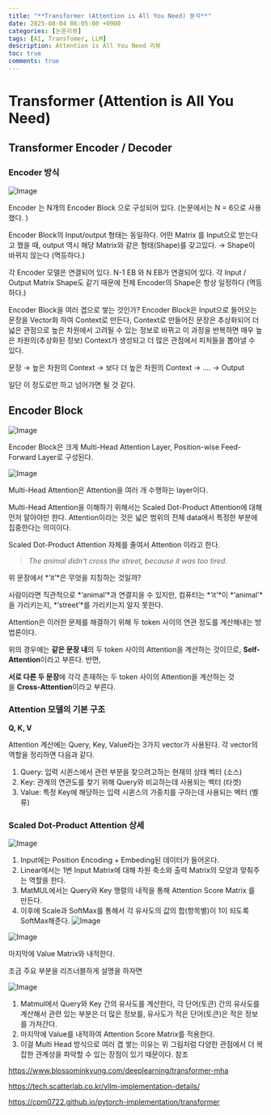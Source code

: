 ```yaml
---
title: "**Transformer (Attention is All You Need) 분석**"
date: 2025-08-04 06:05:00 +0900
categories: [논문리뷰]
tags: [AI, Transfomer, LLM]
description: Attention is All You Need 리뷰
toc: true
comments: true
---
```


# **Transformer (Attention is All You Need)**

## **Transformer Encoder / Decoder**

### Encoder 방식

![Image](https://prod-files-secure.s3.us-west-2.amazonaws.com/e6db513d-ec54-40ff-aa74-2487b0bcfe15/b2e43ef6-e7b5-4858-88bd-11445be5cc29/Untitled.png?X-Amz-Algorithm=AWS4-HMAC-SHA256&X-Amz-Content-Sha256=UNSIGNED-PAYLOAD&X-Amz-Credential=ASIAZI2LB4663MQZTA5I%2F20250804%2Fus-west-2%2Fs3%2Faws4_request&X-Amz-Date=20250804T064844Z&X-Amz-Expires=3600&X-Amz-Security-Token=IQoJb3JpZ2luX2VjEAYaCXVzLXdlc3QtMiJHMEUCIDo3Lokp5KSj9eXhI3irC8f2b%2BgEvE7IrauRN3Nc2nnpAiEApLZQEywTxWF3cyk2SZOZGhcF%2BZSKPz6a4we334Bh8QAq%2FwMIPxAAGgw2Mzc0MjMxODM4MDUiDJUORgWlQ3va6JFnEyrcA6eiDeZRVN9r0EL5PvOYVCRvJZYNpB80ozX9Kx%2FC%2BQiU9SSiWCDcApF968mAhpRqCkckJZgcN6LJdWb7mgcxfJ0CPiwdB3%2BBVl2z9K9p1jbsQyi4NRXeHiXTtBz5N2rQWZIqDZ8cB6Z2z2uk5Ca2cEplAxasSHa1J7FD4RCzuuojwtJMjltcX%2FPtJU5Kw30uZfd2OpgCA3amKyvRjJ7srQaom2ygNlJYeR1oAPtO3d81Ir9nFJ50kj7cm0DaQSgAxsro2F9pAXeemkdmo6JEHfY8Nl8twVtayXfia%2FQ%2B0UPQSxsNVUremoPG6lWhVPQgQDpu3yW5XxaSsY2haiA3Y9XwnFiHsROEc8umXBZ9vLNbRK2KnEX1dbn4Oni4giAmYo1V79U9VuDdMN%2Bp%2F4zWJ0kp1fPhJ%2FQORuKLDoRvasFpsE5NWVopyYaVpxaL50%2F4Jv%2F1UiS%2Fp764lLnxKP8J1KNGI41bAd62hhSCEjBR5OJtLCMCma8eUWOLLKZTmivf7aZYDtaxn5xRsY%2FQ%2FZk8Z82yIH7HX3g3CNH5oYtJAV%2Fd4DDHZGg3Z4tmDisBra%2BOOWTFyoGxAAK8Z9fD3djjDKvuJZLe%2FzxdRPy2n1qt9x977IMUZBXWTg89cYjXMIKNwcQGOqUBlZj%2BbSIV4qo9uvlrhEakkf1Qf6siXCLt4KmlaMQQcqyJvrVEKeLAnB4t1n9ZvjyEYARNZqBXSF5z%2BwWhXtR6JEaiPnwbvLdn3n2XtxyJUbnEF4vzVWSwL84mwfC3%2Firbxrb5vZcmWKM9ihaHe3g9TqAQTBTg6cqvuxyhgkNpu0DHtxAW2pAqXGIX2Rk7Q5n3gSn0VFqmxqC2SJ%2Bb3dSJQ3FzzfJB&X-Amz-Signature=8b72ef75d8a1bef5ac2f5914f82a28d36f3a07036cc3e387cbc4232b1c0ac369&X-Amz-SignedHeaders=host&x-amz-checksum-mode=ENABLED&x-id=GetObject)

Encoder 는 N개의 Encoder Block 으로 구성되어 있다.  (논문에서는 N = 6으로 사용했다. )

Encoder Block의 Input/output 형태는 동일하다. 어떤 Matrix 를 Input으로 받는다고 했을 때, output 역시 해당 Matrix와 같은 형태(Shape)를 갖고있다. → Shape이 바뀌지 않는다 (멱등하다.)

각 Encoder 모델은 연결되어 있다. N-1 EB 와 N EB가 연결되어 있다. 각 Input / Output Matrix Shape도 같기 때문에 전체 Encoder의 Shape은 항상 일정하다 (멱등하다.)

Encoder Block을 여러 겹으로 쌓는 것인가? 
Encoder Block은 Input으로 들어오는 문장을 Vector화 하여 Context로 만든다, Context로 만들어진 문장은 추상화되어 더 넓은 관점으로 높은 차원에서 고려될 수 있는 정보로 바뀌고 이 과정을 반복하면 매우 높은 차원의(추상화된 정보) Context가 생성되고 더 많은 관점에서 피처들을 뽑아낼 수 있다.

문장 → 높은 차원의 Context → 보다 더 높은 차원의 Context → …. → Output

일단 이 정도로만 하고 넘어가면 될 것 같다. 

## **Encoder Block**

![Image](https://prod-files-secure.s3.us-west-2.amazonaws.com/e6db513d-ec54-40ff-aa74-2487b0bcfe15/14fc4b24-1f46-437d-80dc-f938777ef95b/Untitled.png?X-Amz-Algorithm=AWS4-HMAC-SHA256&X-Amz-Content-Sha256=UNSIGNED-PAYLOAD&X-Amz-Credential=ASIAZI2LB4663MQZTA5I%2F20250804%2Fus-west-2%2Fs3%2Faws4_request&X-Amz-Date=20250804T064844Z&X-Amz-Expires=3600&X-Amz-Security-Token=IQoJb3JpZ2luX2VjEAYaCXVzLXdlc3QtMiJHMEUCIDo3Lokp5KSj9eXhI3irC8f2b%2BgEvE7IrauRN3Nc2nnpAiEApLZQEywTxWF3cyk2SZOZGhcF%2BZSKPz6a4we334Bh8QAq%2FwMIPxAAGgw2Mzc0MjMxODM4MDUiDJUORgWlQ3va6JFnEyrcA6eiDeZRVN9r0EL5PvOYVCRvJZYNpB80ozX9Kx%2FC%2BQiU9SSiWCDcApF968mAhpRqCkckJZgcN6LJdWb7mgcxfJ0CPiwdB3%2BBVl2z9K9p1jbsQyi4NRXeHiXTtBz5N2rQWZIqDZ8cB6Z2z2uk5Ca2cEplAxasSHa1J7FD4RCzuuojwtJMjltcX%2FPtJU5Kw30uZfd2OpgCA3amKyvRjJ7srQaom2ygNlJYeR1oAPtO3d81Ir9nFJ50kj7cm0DaQSgAxsro2F9pAXeemkdmo6JEHfY8Nl8twVtayXfia%2FQ%2B0UPQSxsNVUremoPG6lWhVPQgQDpu3yW5XxaSsY2haiA3Y9XwnFiHsROEc8umXBZ9vLNbRK2KnEX1dbn4Oni4giAmYo1V79U9VuDdMN%2Bp%2F4zWJ0kp1fPhJ%2FQORuKLDoRvasFpsE5NWVopyYaVpxaL50%2F4Jv%2F1UiS%2Fp764lLnxKP8J1KNGI41bAd62hhSCEjBR5OJtLCMCma8eUWOLLKZTmivf7aZYDtaxn5xRsY%2FQ%2FZk8Z82yIH7HX3g3CNH5oYtJAV%2Fd4DDHZGg3Z4tmDisBra%2BOOWTFyoGxAAK8Z9fD3djjDKvuJZLe%2FzxdRPy2n1qt9x977IMUZBXWTg89cYjXMIKNwcQGOqUBlZj%2BbSIV4qo9uvlrhEakkf1Qf6siXCLt4KmlaMQQcqyJvrVEKeLAnB4t1n9ZvjyEYARNZqBXSF5z%2BwWhXtR6JEaiPnwbvLdn3n2XtxyJUbnEF4vzVWSwL84mwfC3%2Firbxrb5vZcmWKM9ihaHe3g9TqAQTBTg6cqvuxyhgkNpu0DHtxAW2pAqXGIX2Rk7Q5n3gSn0VFqmxqC2SJ%2Bb3dSJQ3FzzfJB&X-Amz-Signature=793873d26114baffa05ab0b941b39edb40442cc9a1cff5ca22612d1ad77d3c54&X-Amz-SignedHeaders=host&x-amz-checksum-mode=ENABLED&x-id=GetObject)

Encoder Block은 크게 Multi-Head Attention Layer, Position-wise Feed-Forward Layer로 구성된다.

![Image](https://prod-files-secure.s3.us-west-2.amazonaws.com/e6db513d-ec54-40ff-aa74-2487b0bcfe15/2934b9e2-c4eb-4789-b583-072f846976a0/Untitled.png?X-Amz-Algorithm=AWS4-HMAC-SHA256&X-Amz-Content-Sha256=UNSIGNED-PAYLOAD&X-Amz-Credential=ASIAZI2LB4663MQZTA5I%2F20250804%2Fus-west-2%2Fs3%2Faws4_request&X-Amz-Date=20250804T064844Z&X-Amz-Expires=3600&X-Amz-Security-Token=IQoJb3JpZ2luX2VjEAYaCXVzLXdlc3QtMiJHMEUCIDo3Lokp5KSj9eXhI3irC8f2b%2BgEvE7IrauRN3Nc2nnpAiEApLZQEywTxWF3cyk2SZOZGhcF%2BZSKPz6a4we334Bh8QAq%2FwMIPxAAGgw2Mzc0MjMxODM4MDUiDJUORgWlQ3va6JFnEyrcA6eiDeZRVN9r0EL5PvOYVCRvJZYNpB80ozX9Kx%2FC%2BQiU9SSiWCDcApF968mAhpRqCkckJZgcN6LJdWb7mgcxfJ0CPiwdB3%2BBVl2z9K9p1jbsQyi4NRXeHiXTtBz5N2rQWZIqDZ8cB6Z2z2uk5Ca2cEplAxasSHa1J7FD4RCzuuojwtJMjltcX%2FPtJU5Kw30uZfd2OpgCA3amKyvRjJ7srQaom2ygNlJYeR1oAPtO3d81Ir9nFJ50kj7cm0DaQSgAxsro2F9pAXeemkdmo6JEHfY8Nl8twVtayXfia%2FQ%2B0UPQSxsNVUremoPG6lWhVPQgQDpu3yW5XxaSsY2haiA3Y9XwnFiHsROEc8umXBZ9vLNbRK2KnEX1dbn4Oni4giAmYo1V79U9VuDdMN%2Bp%2F4zWJ0kp1fPhJ%2FQORuKLDoRvasFpsE5NWVopyYaVpxaL50%2F4Jv%2F1UiS%2Fp764lLnxKP8J1KNGI41bAd62hhSCEjBR5OJtLCMCma8eUWOLLKZTmivf7aZYDtaxn5xRsY%2FQ%2FZk8Z82yIH7HX3g3CNH5oYtJAV%2Fd4DDHZGg3Z4tmDisBra%2BOOWTFyoGxAAK8Z9fD3djjDKvuJZLe%2FzxdRPy2n1qt9x977IMUZBXWTg89cYjXMIKNwcQGOqUBlZj%2BbSIV4qo9uvlrhEakkf1Qf6siXCLt4KmlaMQQcqyJvrVEKeLAnB4t1n9ZvjyEYARNZqBXSF5z%2BwWhXtR6JEaiPnwbvLdn3n2XtxyJUbnEF4vzVWSwL84mwfC3%2Firbxrb5vZcmWKM9ihaHe3g9TqAQTBTg6cqvuxyhgkNpu0DHtxAW2pAqXGIX2Rk7Q5n3gSn0VFqmxqC2SJ%2Bb3dSJQ3FzzfJB&X-Amz-Signature=0f4f6106d40c61f6a602c9d84a3040a6d096c72bc022300024e09bbce7665f0e&X-Amz-SignedHeaders=host&x-amz-checksum-mode=ENABLED&x-id=GetObject)

Multi-Head Attention은 Attention을 여러 개 수행하는 layer이다. 

Multi-Head Attention을 이해하기 위해서는 Scaled Dot-Product Attention에 대해 먼저 알아야만 한다. Attention이라는 것은 넓은 범위의 전체 data에서 특정한 부분에 집중한다는 의미이다. 

Scaled Dot-Product Attention 자체를 줄여서 Attention 이라고 한다.

> *The animal didn’t cross the street, because it was too tired.*

위 문장에서 *‘it’*은 무엇을 지칭하는 것일까? 

사람이라면 직관적으로 *‘animal’*과 연결지을 수 있지만, 컴퓨터는 *‘it’*이 *‘animal’*을 가리키는지, *‘street’*를 가리키는지 알지 못한다.

Attention은 이러한 문제를 해결하기 위해 두 token 사이의 연관 정도를 계산해내는 방법론이다. 

위의 경우에는 **같은 문장 내**의 두 token 사이의 Attention을 계산하는 것이므로, **Self-Attention**이라고 부른다. 반면, 

**서로 다른 두 문장**에 각각 존재하는 두 token 사이의 Attention을 계산하는 것을 **Cross-Attention**이라고 부른다.


### Attention 모델의 기본 구조

**Q, K, V**

Attention 계산에는 Query, Key, Value라는 3가지 vector가 사용된다. 각 vector의 역할을 정리하면 다음과 같다.

1. Query: 입력 시퀸스에서 관련 부분을 찾으려고하는 현재의 상태 벡터 (소스)
1. Key: 관계의 연관도를 찾기 위해 Query와 비교하는데 사용되는 벡터 (타겟)
1. Value: 특정 Key에 해당하는 입력 시퀸스의 가중치를 구하는데 사용되는 벡터 (벨류)
### Scaled Dot-Product Attention 상세

![Image](https://prod-files-secure.s3.us-west-2.amazonaws.com/e6db513d-ec54-40ff-aa74-2487b0bcfe15/dac62052-f9b4-4944-8208-320b66c9da6e/Untitled.png?X-Amz-Algorithm=AWS4-HMAC-SHA256&X-Amz-Content-Sha256=UNSIGNED-PAYLOAD&X-Amz-Credential=ASIAZI2LB4663MQZTA5I%2F20250804%2Fus-west-2%2Fs3%2Faws4_request&X-Amz-Date=20250804T064844Z&X-Amz-Expires=3600&X-Amz-Security-Token=IQoJb3JpZ2luX2VjEAYaCXVzLXdlc3QtMiJHMEUCIDo3Lokp5KSj9eXhI3irC8f2b%2BgEvE7IrauRN3Nc2nnpAiEApLZQEywTxWF3cyk2SZOZGhcF%2BZSKPz6a4we334Bh8QAq%2FwMIPxAAGgw2Mzc0MjMxODM4MDUiDJUORgWlQ3va6JFnEyrcA6eiDeZRVN9r0EL5PvOYVCRvJZYNpB80ozX9Kx%2FC%2BQiU9SSiWCDcApF968mAhpRqCkckJZgcN6LJdWb7mgcxfJ0CPiwdB3%2BBVl2z9K9p1jbsQyi4NRXeHiXTtBz5N2rQWZIqDZ8cB6Z2z2uk5Ca2cEplAxasSHa1J7FD4RCzuuojwtJMjltcX%2FPtJU5Kw30uZfd2OpgCA3amKyvRjJ7srQaom2ygNlJYeR1oAPtO3d81Ir9nFJ50kj7cm0DaQSgAxsro2F9pAXeemkdmo6JEHfY8Nl8twVtayXfia%2FQ%2B0UPQSxsNVUremoPG6lWhVPQgQDpu3yW5XxaSsY2haiA3Y9XwnFiHsROEc8umXBZ9vLNbRK2KnEX1dbn4Oni4giAmYo1V79U9VuDdMN%2Bp%2F4zWJ0kp1fPhJ%2FQORuKLDoRvasFpsE5NWVopyYaVpxaL50%2F4Jv%2F1UiS%2Fp764lLnxKP8J1KNGI41bAd62hhSCEjBR5OJtLCMCma8eUWOLLKZTmivf7aZYDtaxn5xRsY%2FQ%2FZk8Z82yIH7HX3g3CNH5oYtJAV%2Fd4DDHZGg3Z4tmDisBra%2BOOWTFyoGxAAK8Z9fD3djjDKvuJZLe%2FzxdRPy2n1qt9x977IMUZBXWTg89cYjXMIKNwcQGOqUBlZj%2BbSIV4qo9uvlrhEakkf1Qf6siXCLt4KmlaMQQcqyJvrVEKeLAnB4t1n9ZvjyEYARNZqBXSF5z%2BwWhXtR6JEaiPnwbvLdn3n2XtxyJUbnEF4vzVWSwL84mwfC3%2Firbxrb5vZcmWKM9ihaHe3g9TqAQTBTg6cqvuxyhgkNpu0DHtxAW2pAqXGIX2Rk7Q5n3gSn0VFqmxqC2SJ%2Bb3dSJQ3FzzfJB&X-Amz-Signature=fc1f740bf0075368dc710d0c64d73f1a7c8851d67aae8abb85b8faa03bff8b11&X-Amz-SignedHeaders=host&x-amz-checksum-mode=ENABLED&x-id=GetObject)

1. Input에는 Position Encoding + Embeding된 데이터가 들어온다.
1. Linear에서는 1번 Input Matrix에 대해 차원 축소와 출력 Matrix의 모양과 맞춰주는 역할을 한다. 
1. MatMUL에서는 Query와 Key 행렬의 내적을 통해 Attention Score Matrix 를 만든다. 
1. 이후에 Scale과 SoftMax를 통해서 각 유사도의 값의 합(항목별)이 1이 되도록 SoftMax해준다.
![Image](https://prod-files-secure.s3.us-west-2.amazonaws.com/e6db513d-ec54-40ff-aa74-2487b0bcfe15/c25b2651-1360-4dc3-8392-b5431fd36014/Untitled.png?X-Amz-Algorithm=AWS4-HMAC-SHA256&X-Amz-Content-Sha256=UNSIGNED-PAYLOAD&X-Amz-Credential=ASIAZI2LB4663MQZTA5I%2F20250804%2Fus-west-2%2Fs3%2Faws4_request&X-Amz-Date=20250804T064844Z&X-Amz-Expires=3600&X-Amz-Security-Token=IQoJb3JpZ2luX2VjEAYaCXVzLXdlc3QtMiJHMEUCIDo3Lokp5KSj9eXhI3irC8f2b%2BgEvE7IrauRN3Nc2nnpAiEApLZQEywTxWF3cyk2SZOZGhcF%2BZSKPz6a4we334Bh8QAq%2FwMIPxAAGgw2Mzc0MjMxODM4MDUiDJUORgWlQ3va6JFnEyrcA6eiDeZRVN9r0EL5PvOYVCRvJZYNpB80ozX9Kx%2FC%2BQiU9SSiWCDcApF968mAhpRqCkckJZgcN6LJdWb7mgcxfJ0CPiwdB3%2BBVl2z9K9p1jbsQyi4NRXeHiXTtBz5N2rQWZIqDZ8cB6Z2z2uk5Ca2cEplAxasSHa1J7FD4RCzuuojwtJMjltcX%2FPtJU5Kw30uZfd2OpgCA3amKyvRjJ7srQaom2ygNlJYeR1oAPtO3d81Ir9nFJ50kj7cm0DaQSgAxsro2F9pAXeemkdmo6JEHfY8Nl8twVtayXfia%2FQ%2B0UPQSxsNVUremoPG6lWhVPQgQDpu3yW5XxaSsY2haiA3Y9XwnFiHsROEc8umXBZ9vLNbRK2KnEX1dbn4Oni4giAmYo1V79U9VuDdMN%2Bp%2F4zWJ0kp1fPhJ%2FQORuKLDoRvasFpsE5NWVopyYaVpxaL50%2F4Jv%2F1UiS%2Fp764lLnxKP8J1KNGI41bAd62hhSCEjBR5OJtLCMCma8eUWOLLKZTmivf7aZYDtaxn5xRsY%2FQ%2FZk8Z82yIH7HX3g3CNH5oYtJAV%2Fd4DDHZGg3Z4tmDisBra%2BOOWTFyoGxAAK8Z9fD3djjDKvuJZLe%2FzxdRPy2n1qt9x977IMUZBXWTg89cYjXMIKNwcQGOqUBlZj%2BbSIV4qo9uvlrhEakkf1Qf6siXCLt4KmlaMQQcqyJvrVEKeLAnB4t1n9ZvjyEYARNZqBXSF5z%2BwWhXtR6JEaiPnwbvLdn3n2XtxyJUbnEF4vzVWSwL84mwfC3%2Firbxrb5vZcmWKM9ihaHe3g9TqAQTBTg6cqvuxyhgkNpu0DHtxAW2pAqXGIX2Rk7Q5n3gSn0VFqmxqC2SJ%2Bb3dSJQ3FzzfJB&X-Amz-Signature=ed5f8cecbf9d892f86acda3f1d53feba560b935adf5544131d3c79d9a3ec445e&X-Amz-SignedHeaders=host&x-amz-checksum-mode=ENABLED&x-id=GetObject)

![Image](https://prod-files-secure.s3.us-west-2.amazonaws.com/e6db513d-ec54-40ff-aa74-2487b0bcfe15/34305e15-6d2f-4993-a64c-9ef01a463274/Untitled.png?X-Amz-Algorithm=AWS4-HMAC-SHA256&X-Amz-Content-Sha256=UNSIGNED-PAYLOAD&X-Amz-Credential=ASIAZI2LB4663MQZTA5I%2F20250804%2Fus-west-2%2Fs3%2Faws4_request&X-Amz-Date=20250804T064844Z&X-Amz-Expires=3600&X-Amz-Security-Token=IQoJb3JpZ2luX2VjEAYaCXVzLXdlc3QtMiJHMEUCIDo3Lokp5KSj9eXhI3irC8f2b%2BgEvE7IrauRN3Nc2nnpAiEApLZQEywTxWF3cyk2SZOZGhcF%2BZSKPz6a4we334Bh8QAq%2FwMIPxAAGgw2Mzc0MjMxODM4MDUiDJUORgWlQ3va6JFnEyrcA6eiDeZRVN9r0EL5PvOYVCRvJZYNpB80ozX9Kx%2FC%2BQiU9SSiWCDcApF968mAhpRqCkckJZgcN6LJdWb7mgcxfJ0CPiwdB3%2BBVl2z9K9p1jbsQyi4NRXeHiXTtBz5N2rQWZIqDZ8cB6Z2z2uk5Ca2cEplAxasSHa1J7FD4RCzuuojwtJMjltcX%2FPtJU5Kw30uZfd2OpgCA3amKyvRjJ7srQaom2ygNlJYeR1oAPtO3d81Ir9nFJ50kj7cm0DaQSgAxsro2F9pAXeemkdmo6JEHfY8Nl8twVtayXfia%2FQ%2B0UPQSxsNVUremoPG6lWhVPQgQDpu3yW5XxaSsY2haiA3Y9XwnFiHsROEc8umXBZ9vLNbRK2KnEX1dbn4Oni4giAmYo1V79U9VuDdMN%2Bp%2F4zWJ0kp1fPhJ%2FQORuKLDoRvasFpsE5NWVopyYaVpxaL50%2F4Jv%2F1UiS%2Fp764lLnxKP8J1KNGI41bAd62hhSCEjBR5OJtLCMCma8eUWOLLKZTmivf7aZYDtaxn5xRsY%2FQ%2FZk8Z82yIH7HX3g3CNH5oYtJAV%2Fd4DDHZGg3Z4tmDisBra%2BOOWTFyoGxAAK8Z9fD3djjDKvuJZLe%2FzxdRPy2n1qt9x977IMUZBXWTg89cYjXMIKNwcQGOqUBlZj%2BbSIV4qo9uvlrhEakkf1Qf6siXCLt4KmlaMQQcqyJvrVEKeLAnB4t1n9ZvjyEYARNZqBXSF5z%2BwWhXtR6JEaiPnwbvLdn3n2XtxyJUbnEF4vzVWSwL84mwfC3%2Firbxrb5vZcmWKM9ihaHe3g9TqAQTBTg6cqvuxyhgkNpu0DHtxAW2pAqXGIX2Rk7Q5n3gSn0VFqmxqC2SJ%2Bb3dSJQ3FzzfJB&X-Amz-Signature=236bc4e86c507c898c1c1a3c04074b05643499a15fc8642b74b32b7e7dac5084&X-Amz-SignedHeaders=host&x-amz-checksum-mode=ENABLED&x-id=GetObject)

마지막에 Value Matrix와 내적한다. 

조금 주요 부분을 리즈너블하게 설명을 하자면

![Image](https://prod-files-secure.s3.us-west-2.amazonaws.com/e6db513d-ec54-40ff-aa74-2487b0bcfe15/2a36b0af-a461-4513-9bcc-7d2d30b5a238/Untitled.png?X-Amz-Algorithm=AWS4-HMAC-SHA256&X-Amz-Content-Sha256=UNSIGNED-PAYLOAD&X-Amz-Credential=ASIAZI2LB4663MQZTA5I%2F20250804%2Fus-west-2%2Fs3%2Faws4_request&X-Amz-Date=20250804T064845Z&X-Amz-Expires=3600&X-Amz-Security-Token=IQoJb3JpZ2luX2VjEAYaCXVzLXdlc3QtMiJHMEUCIDo3Lokp5KSj9eXhI3irC8f2b%2BgEvE7IrauRN3Nc2nnpAiEApLZQEywTxWF3cyk2SZOZGhcF%2BZSKPz6a4we334Bh8QAq%2FwMIPxAAGgw2Mzc0MjMxODM4MDUiDJUORgWlQ3va6JFnEyrcA6eiDeZRVN9r0EL5PvOYVCRvJZYNpB80ozX9Kx%2FC%2BQiU9SSiWCDcApF968mAhpRqCkckJZgcN6LJdWb7mgcxfJ0CPiwdB3%2BBVl2z9K9p1jbsQyi4NRXeHiXTtBz5N2rQWZIqDZ8cB6Z2z2uk5Ca2cEplAxasSHa1J7FD4RCzuuojwtJMjltcX%2FPtJU5Kw30uZfd2OpgCA3amKyvRjJ7srQaom2ygNlJYeR1oAPtO3d81Ir9nFJ50kj7cm0DaQSgAxsro2F9pAXeemkdmo6JEHfY8Nl8twVtayXfia%2FQ%2B0UPQSxsNVUremoPG6lWhVPQgQDpu3yW5XxaSsY2haiA3Y9XwnFiHsROEc8umXBZ9vLNbRK2KnEX1dbn4Oni4giAmYo1V79U9VuDdMN%2Bp%2F4zWJ0kp1fPhJ%2FQORuKLDoRvasFpsE5NWVopyYaVpxaL50%2F4Jv%2F1UiS%2Fp764lLnxKP8J1KNGI41bAd62hhSCEjBR5OJtLCMCma8eUWOLLKZTmivf7aZYDtaxn5xRsY%2FQ%2FZk8Z82yIH7HX3g3CNH5oYtJAV%2Fd4DDHZGg3Z4tmDisBra%2BOOWTFyoGxAAK8Z9fD3djjDKvuJZLe%2FzxdRPy2n1qt9x977IMUZBXWTg89cYjXMIKNwcQGOqUBlZj%2BbSIV4qo9uvlrhEakkf1Qf6siXCLt4KmlaMQQcqyJvrVEKeLAnB4t1n9ZvjyEYARNZqBXSF5z%2BwWhXtR6JEaiPnwbvLdn3n2XtxyJUbnEF4vzVWSwL84mwfC3%2Firbxrb5vZcmWKM9ihaHe3g9TqAQTBTg6cqvuxyhgkNpu0DHtxAW2pAqXGIX2Rk7Q5n3gSn0VFqmxqC2SJ%2Bb3dSJQ3FzzfJB&X-Amz-Signature=e7305d8f82c88357df0bbc8ded2c8c8b6b527ddc7c22a98391d1ea93cdafe8e0&X-Amz-SignedHeaders=host&x-amz-checksum-mode=ENABLED&x-id=GetObject)

1. Matmul에서 Query와 Key 간의 유사도를 계산한다, 각 단어(토큰) 간의 유사도를 계산해서 관련 있는 부분은 더 많은 정보를, 유사도가 적은 단어(토큰)은 적은 정보를 가져간다. 
1. 마지막에 Value를 내적하여 Attention Score Matrix를 적용한다.
1. 이걸 Multi Head 방식으로 여러 겹 쌓는 이유는 위 그림처럼 다양한 관점에서 더 복잡한 관계성을 파악할 수 있는 장점이 있기 때문이다. 
참조

https://www.blossominkyung.com/deeplearning/transformer-mha

https://tech.scatterlab.co.kr/vllm-implementation-details/

https://cpm0722.github.io/pytorch-implementation/transformer


